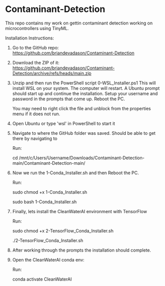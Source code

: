 # Contaminant-Detection
This repo contains my work on gettin contaminant detection working on microcontrollers using TinyML. 

Installation Instructions: 

1. Go to the GitHub repo: 
	https://github.com/briandevadason/Contaminant-Detection
	
2. Download the ZIP of it: 
	https://github.com/briandevadason/Contaminant-Detection/archive/refs/heads/main.zip
	
3. Unzip and then run the PowerShell script 0-WSL_Installer.ps1
	This will install WSL on your system. The computer will restart. A Ubuntu prompt should start up and 		continue the installation. Setup your username and password in the prompts that come up. Reboot the PC.

	You may need to right click the file and unblock from the properties menu if it does not run.
	
4. Open Ubuntu or type 'wsl' in PowerShell to start it
	
5. Navigate to where the GitHub folder was saved. 
	Should be able to get there by navigating to 

	Run:
	
	cd /mnt/c/Users/Username/Downloads/Contaminant-Detection-main/Contaminant-Detection-main/
	
6. Now we run the 1-Conda_Installer.sh and then Reboot the PC.

	Run: 
	
	sudo chmod +x 1-Conda_Installer.sh
	
	sudo bash 1-Conda_Installer.sh
	
7. Finally, lets install the CleanWaterAI environment with TensorFlow 

	Run: 
	
	sudo chmod +x 2-TensorFlow_Conda_Installer.sh
	
	./2-TensorFlow_Conda_Installer.sh
	
8. After working through the prompts the installation should complete.

9. Open the CleanWaterAI conda env: 

	Run:
	
	conda activate CleanWaterAI
